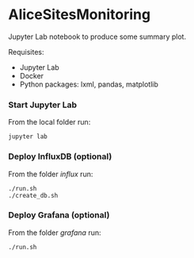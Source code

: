 # AliceSitesMonitoring
Jupyter Lab notebook to produce some summary plot.

Requisites:
- Jupyter Lab
- Docker
- Python packages: lxml, pandas, matplotlib

### Start Jupyter Lab 
 
 From the local folder run:
 
 ```
 jupyter lab
 ```

### Deploy InfluxDB (optional)
From the folder _influx_ run:

```
./run.sh
./create_db.sh
```

### Deploy Grafana (optional)

From the folder _grafana_ run:

```
./run.sh
```

